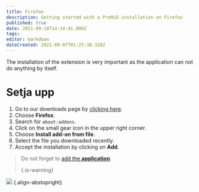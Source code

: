```yaml
---
title: Firefox
description: Getting started with a PreMiD installation on Firefox
published: true
date: 2021-09-18T14:14:41.886Z
tags:
editor: markdown
dateCreated: 2021-09-07T01:25:38.328Z
---
```


The installation of the extension is very important as the application can not do anything by itself.

# Setja upp
1. Go to our downloads page by [clicking here](https://premid.app/downloads).
2. Choose **Firefox**.
3. Search for `about:addons`.
4. Click on the small gear icon in the upper right corner.
5. Choose **Install add-on from file**.
6. Select the file you downloaded recently.
7. Accept the installation by clicking on **Add**.

> Do not forget to [add the **application**](/install). 
> 
> {.is-warning}

![](https://img.icons8.com/color/2x/firefox.png) {.align-abstopright}
